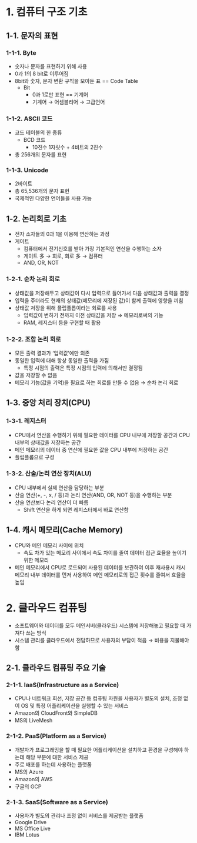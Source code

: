 # 1. 컴퓨터 구조 기초

## 1-1. 문자의 표현

### 1-1-1. Byte

- 숫자나 문자를 표현하기 위해 사용
- 0과 1의 8 bit로 이루어짐
- 8bit와 숫자, 문자 변환 규칙을 모아둔 표 == Code Table
    - Bit
        - 0과 1로만 표현 == 기계어
        - 기계어 → 어셈블리어 → 고급언어

### 1-1-2. ASCII 코드

- 코드 테이블의 한 종류
    - BCD 코드
        - 10진수 1자릿수 + 4비트의 2진수
- 총 256개의 문자를 표현

### 1-1-3. Unicode

- 2바이트
- 총 65,536개의 문자 표현
- 국제적인 다양한 언어들을 사용 가능

## 1-2. 논리회로 기초

- 전자 소자들의 0과 1을 이용해 연산하는 과정
- 게이트
    - 컴퓨터에서 전기신호를 받아 가장 기본적인 연산을 수행하는 소자
    - 게이트 多 → 회로, 회로 多 → 컴퓨터
    - AND, OR, NOT

### 1-2-1. 순차 논리 회로

- 상태값을 저장해두고 상태값이 다시 입력으로 들어가서 다음 상태값과 출력을 결정
- 입력을 주더라도 현재의 상태값(메모리에 저장된 값)이 함께 출력에 영향을 끼침
- 상태값 저장을 위해 플립플롭이라는 회로를 사용
    - 입력값이 변하기 전까지 이전 상태값을 저장 ⇒ 메모리로써의 기능
    - RAM, 레지스터 등을 구현할 때 활용

### 1-2-2. 조합 논리 회로

- 모든 출력 결과가 ‘입력값’에만 의존
- 동일한 입력에 대해 항상 동일한 출력을 가짐
    - 특정 시점의 출력은 특정 시점의 입력에 의해서만 결정됨
- 값을 저장할 수 없음
- 메모리 기능(값을 기억)을 필요로 하는 회로를 만들 수 없음 → 순차 논리 회로

## 1-3. 중앙 처리 장치(CPU)

### 1-3-1. 레지스터

- CPU에서 연산을 수행하기 위해 필요한 데이터를 CPU 내부에 저장할 공간과 CPU 내부의 상태값을 저장하는 공간
- 메인 메모리의 데이터 중 연산에 필요한 값을 CPU 내부에 저장하는 공간
- 플립플롭으로 구성

### 1-3-2. 산술/논리 연산 장치(ALU)

- CPU 내부에서 실제 연산을 담당하는 부분
- 산술 연산(+, -, x, / 등)과 논리 연산(AND, OR, NOT 등)을 수행하는 부분
- 산술 연산보다 논리 연산이 더 빠름
    - Shift 연산을 하게 되면 레지스터에서 바로 연산함
    

## 1-4. 캐시 메모리(Cache Memory)

- CPU와 메인 메모리 사이에 위치
    - 속도 차가 있는 메모리 사이에서 속도 차이를 줄여 데이터 접근 효율을 높이기 위한 메모리
- 메인 메모리에서 CPU로 로드되어 사용된 데이터를 보관하여 이후 재사용시 캐시 메모리 내부 데이터를 먼저 사용하여 메인 메모리로의 접근 횟수를 줄여서 효율을 높임

# 2. 클라우드 컴퓨팅

- 소프트웨어와 데이터를 모두 메인서버(클라우드) 시스템에 저장해놓고 필요할 때 가져다 쓰는 방식
- 시스템 관리를 클라우드에서 전담하므로 사용자의 부담이 적음 → 비용을 지불해야 함

## 2-1. 클라우드 컴퓨팅 주요 기술

### 2-1-1. IaaS(Infrastructure as a Service)

- CPU나 네트워크 회선, 저장 공간 등 컴퓨팅 자원을 사용자가 별도의 설치, 조정 없이 OS 및 특정 어플리케이션을 실행할 수 있는 서비스
- Amazon의 CloudFront와 SimpleDB
- MS의 LiveMesh

### 2-1-2. PaaS(Platform as a Service)

- 개발자가 프로그래밍을 할 때 필요한 어플리케이션을 설치하고 환경을 구성해야 하는데 해당 부분에 대한 서비스 제공
- 주로 배포를 하는데 사용하는 플랫폼
- MS의 Azure
- Amazon의 AWS
- 구글의 GCP

### 2-1-3. SaaS(Software as a Service)

- 사용자가 별도의 관리나 조정 없이 서비스를 제공받는 플랫폼
- Google Drive
- MS Office Live
- IBM Lotus

